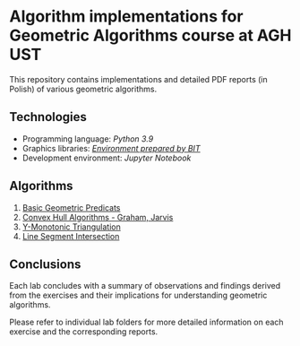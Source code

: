 # Algorithm implementations for Geometric Algorithms course at AGH UST

This repository contains implementations and detailed PDF reports (in Polish) of various geometric algorithms.

## Technologies

- Programming language: *Python 3.9*
- Graphics libraries: *[Environment prepared by BIT](https://github.com/aghbit/Algorytmy-Geometryczne)*
- Development environment: *Jupyter Notebook*

## Algorithms
1. [Basic Geometric Predicats](lab01)
2. [Convex Hull Algorithms - Graham, Jarvis](lab02)
3. [Y-Monotonic Triangulation](lab03)
4. [Line Segment Intersection](lab04)

## Conclusions

Each lab concludes with a summary of observations and findings derived from the exercises and their implications for understanding geometric algorithms.

Please refer to individual lab folders for more detailed information on each exercise and the corresponding reports.
